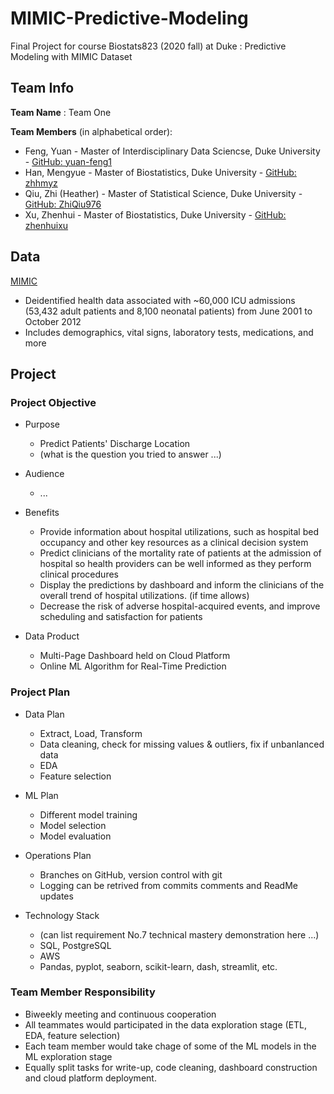 # MIMIC-Predictive-Modeling

Final Project for course Biostats823 (2020 fall) at Duke : Predictive Modeling with MIMIC Dataset


## Team Info

**Team Name** : Team One

**Team Members** (in alphabetical order):

- Feng, Yuan - Master of Interdisciplinary Data Sciencse, Duke University - [GitHub: yuan-feng1](https://github.com/yuan-feng1)
- Han, Mengyue - Master of Biostatistics, Duke University - [GitHub: zhhmyz](https://github.com/zhhmyz)
- Qiu, Zhi (Heather) - Master of Statistical Science, Duke University - [GitHub: ZhiQiu976](https://github.com/ZhiQiu976)
- Xu, Zhenhui - Master of Biostatistics, Duke University - [GitHub: zhenhuixu](https://github.com/zhenhuixu)


## Data

[MIMIC](https://mimic.physionet.org)
- Deidentified health data associated with ~60,000 ICU admissions (53,432 adult patients and 8,100 neonatal patients) from June 2001 to October 2012
- Includes demographics, vital signs, laboratory tests, medications, and more


## Project

### Project Objective

- Purpose
    * Predict Patients' Discharge Location
    * (what is the question you tried to answer ...)

- Audience
    * ...

- Benefits
    * Provide information about hospital utilizations, such as hospital bed occupancy and other key resources as a clinical decision system
    * Predict clinicians of the mortality rate of patients at the admission of hospital so health providers can be well informed as they perform clinical procedures
    * Display the predictions by dashboard and inform the clinicians of the overall trend of hospital utilizations. (if time allows)
    * Decrease the risk of adverse hospital-acquired events, and improve scheduling and satisfaction for patients
    
- Data Product
    - Multi-Page Dashboard held on Cloud Platform
    - Online ML Algorithm for Real-Time Prediction


### Project Plan

- Data Plan
    - Extract, Load, Transform
    - Data cleaning, check for missing values & outliers, fix if unbanlanced data
    - EDA
    - Feature selection
    
- ML Plan
    - Different model training
    - Model selection
    - Model evaluation

- Operations Plan
    - Branches on GitHub, version control with git
    - Logging can be retrived from commits comments and ReadMe updates

- Technology Stack
    - (can list requirement No.7 technical mastery demonstration here ...)
    - SQL, PostgreSQL
    - AWS
    - Pandas, pyplot, seaborn, scikit-learn, dash, streamlit, etc.


### Team Member Responsibility

- Biweekly meeting and continuous cooperation
- All teammates would participated in the data exploration stage (ETL, EDA, feature selection)
- Each team member would take chage of some of the ML models in the ML exploration stage
- Equally split tasks for write-up, code cleaning, dashboard construction and cloud platform deployment.







